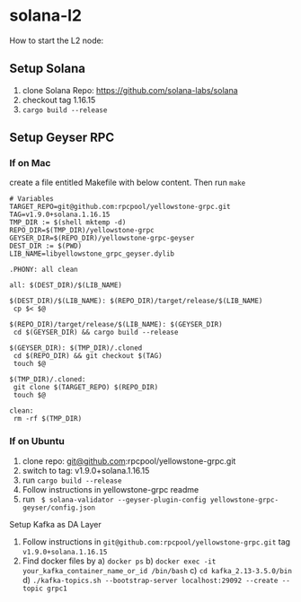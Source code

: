 # solana-l2


How to start the L2 node:

## Setup Solana 
1) clone Solana Repo: https://github.com/solana-labs/solana
2) checkout tag 1.16.15
3) `cargo build --release`

## Setup Geyser RPC

### If on Mac
create a file entitled Makefile with below content. Then run `make`
```
# Variables
TARGET_REPO=git@github.com:rpcpool/yellowstone-grpc.git
TAG=v1.9.0+solana.1.16.15
TMP_DIR := $(shell mktemp -d)
REPO_DIR=$(TMP_DIR)/yellowstone-grpc
GEYSER_DIR=$(REPO_DIR)/yellowstone-grpc-geyser
DEST_DIR := $(PWD)
LIB_NAME=libyellowstone_grpc_geyser.dylib

.PHONY: all clean

all: $(DEST_DIR)/$(LIB_NAME)

$(DEST_DIR)/$(LIB_NAME): $(REPO_DIR)/target/release/$(LIB_NAME)
 cp $< $@

$(REPO_DIR)/target/release/$(LIB_NAME): $(GEYSER_DIR)
 cd $(GEYSER_DIR) && cargo build --release

$(GEYSER_DIR): $(TMP_DIR)/.cloned
 cd $(REPO_DIR) && git checkout $(TAG)
 touch $@

$(TMP_DIR)/.cloned:
 git clone $(TARGET_REPO) $(REPO_DIR)
 touch $@

clean:
 rm -rf $(TMP_DIR)
```
### If on Ubuntu
1) clone repo: git@github.com:rpcpool/yellowstone-grpc.git
2) switch to tag: v1.9.0+solana.1.16.15
3) run `cargo build --release`
4) Follow instructions in yellowstone-grpc readme 
5) run ``` $ solana-validator --geyser-plugin-config yellowstone-grpc-geyser/config.json```


Setup Kafka as DA Layer
1) Follow instructions in ```git@github.com:rpcpool/yellowstone-grpc.git``` tag ```v1.9.0+solana.1.16.15```
2) Find docker files by 
        a) `docker ps`
        b) `docker exec -it your_kafka_container_name_or_id /bin/bash`
        c) `cd kafka_2.13-3.5.0/bin`
        d) `./kafka-topics.sh --bootstrap-server localhost:29092 --create --topic grpc1`
